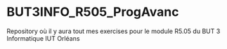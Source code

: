 # BUT3INFO_R505_ProgAvanc
Repository où il y aura tout mes exercises pour le module R5.05 du BUT 3 Informatique IUT Orléans
